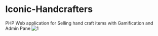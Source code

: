 # Iconic-Handcrafters
PHP Web application for Selling hand craft items with Gamification and Admin Pane
![1](https://user-images.githubusercontent.com/113799463/193077090-c1f2ca69-3a16-497e-9f02-30aaef0e2bc7.png)
